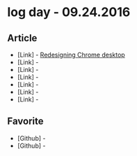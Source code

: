 # log day - 09.24.2016

## Article

- \[Link\] - [Redesigning Chrome desktop](https://medium.com/@KounterB/redesigning-chrome-desktop-769aeb5ab987#.t63zazhd4)
- \[Link\] - []()
- \[Link\] - []()
- \[Link\] - []()
- \[Link\] - []()
- \[Link\] - []()
- \[Link\] - []()


## Favorite

- \[Github\] - []()
- \[Github\] - []()
